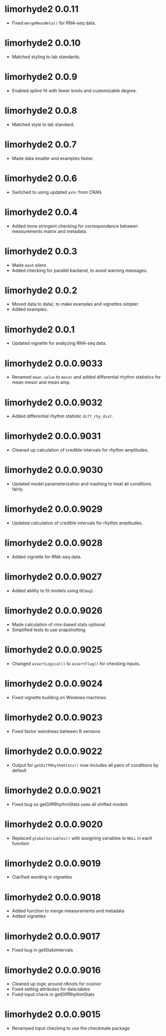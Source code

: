 # limorhyde2 0.0.11
* Fixed `mergeMeasMeta()` for RNA-seq data.

# limorhyde2 0.0.10
* Matched styling to lab standards.

# limorhyde2 0.0.9
* Enabled spline fit with fewer knots and customizable degree.

# limorhyde2 0.0.8
* Matched style to lab standard.

# limorhyde2 0.0.7
* Made data smaller and examples faster.

# limorhyde2 0.0.6
* Switched to using updated `ashr` from CRAN.

# limorhyde2 0.0.4
* Added more stringent checking for correspondence between measurements matrix and metadata.

# limorhyde2 0.0.3
* Made `mash` silent.
* Added checking for parallel backend, to avoid warning messages.

# limorhyde2 0.0.2
* Moved data to data/, to make examples and vignettes simpler.
* Added examples.

# limorhyde2 0.0.1
* Updated vignette for analyzing RNA-seq data.

# limorhyde2 0.0.0.9033
* Renamed `mean_value` to `mesor` and added differential rhythm statistics for mean mesor and mean amp.

# limorhyde2 0.0.0.9032
* Added differential rhythm statistic `diff_rhy_dist`.

# limorhyde2 0.0.0.9031
* Cleaned up calculation of credible intervals for rhythm amplitudes.

# limorhyde2 0.0.0.9030
* Updated model parameterization and mashing to treat all conditions fairly.

# limorhyde2 0.0.0.9029
* Updated calculation of credible intervals for rhythm amplitudes.

# limorhyde2 0.0.0.9028
* Added vignette for RNA-seq data.

# limorhyde2 0.0.0.9027
* Added ability to fit models using `DESeq2`.

# limorhyde2 0.0.0.9026
* Made calculation of rms-based stats optional.
* Simplified tests to use snapshotting.

# limorhyde2 0.0.0.9025
* Changed `assertLogical()` to `assertFlag()` for checking inputs.

# limorhyde2 0.0.0.9024
* Fixed vignette building on Windows machines

# limorhyde2 0.0.0.9023
* Fixed factor weirdness between R versions

# limorhyde2 0.0.0.9022
* Output for `getDiffRhythmStats()` now includes all pairs of conditions by default

# limorhyde2 0.0.0.9021
* Fixed bug so getDiffRhythmStats uses all shifted models

# limorhyde2 0.0.0.9020
* Replaced `globalVariables()` with assigning variables to `NULL` in each function

# limorhyde2 0.0.0.9019
* Clarified wording in vignettes

# limorhyde2 0.0.0.9018
* Added function to merge measurements and metadata
* Added vignettes

# limorhyde2 0.0.0.9017
* Fixed bug in getStatsIntervals

# limorhyde2 0.0.0.9016
* Cleaned up logic around nKnots for cosinor
* Fixed setting attributes for data.tables
* Fixed input check in getDiffRhythmStats

# limorhyde2 0.0.0.9015
* Revamped input checking to use the checkmate package
